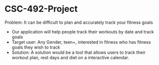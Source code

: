 # CSC-492-Project
Problem: It can be difficult to plan and accurately track your fitness goals
-	Our application will help people track their workouts by date and track goals
- Target user: Any Gender, teen+,  interested in fitness who has fitness goals they wish to track
- Solution: A solution would be a tool that allows users to track their workout plan, rest days and diet on a interactive calendar.
